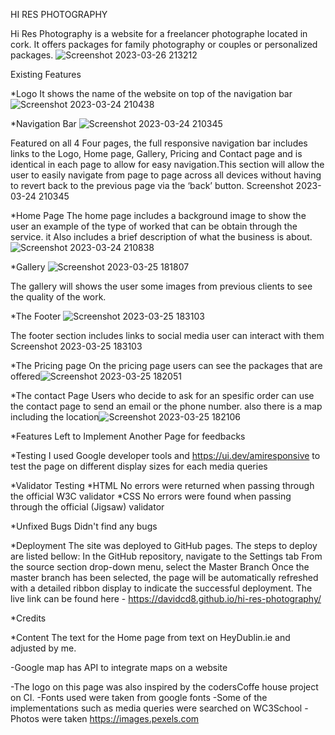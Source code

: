 HI RES PHOTOGRAPHY

Hi Res Photography is a website for a freelancer photographe located in cork. It offers packages for family photography or couples or personalized packages.
![Screenshot 2023-03-26 213212](https://user-images.githubusercontent.com/91196677/227803066-c5d79e4c-0b10-4426-a60a-d579215f7ddf.png)


Existing Features

*Logo It shows the name of the website on top of the navigation bar ![Screenshot 2023-03-24 210438](https://user-images.githubusercontent.com/91196677/227802875-bd380952-fbc9-480e-b162-89a77c2d01b3.png)


*Navigation Bar
![Screenshot 2023-03-24 210345](https://user-images.githubusercontent.com/91196677/227802880-62751d53-e9cf-46ea-b1c3-133021c0cbca.png)


Featured on all 4 Four pages, the full responsive navigation bar includes links to the Logo, Home page, Gallery, Pricing and Contact page and is identical in each page to allow for easy navigation.This section will allow the user to easily navigate from page to page across all devices without having to revert back to the previous page via the ‘back’ button. Screenshot 2023-03-24 210345


*Home Page The home page includes a background image to show the user an example of the type of worked that can be obtain through the service. it Also includes a brief description of what the business is about.![Screenshot 2023-03-24 210838](https://user-images.githubusercontent.com/91196677/227802891-a6e6d965-53b8-4195-8e3d-507fe164b1a1.png)


*Gallery ![Screenshot 2023-03-25 181807](https://user-images.githubusercontent.com/91196677/227802897-8faf9579-9fb6-4f0b-b5bd-df189706a78b.png)


The gallery will shows the user some images from previous clients to see the quality of the work.

*The Footer
![Screenshot 2023-03-25 183103](https://user-images.githubusercontent.com/91196677/227802953-6f2b8596-e466-4044-aa6d-da6dd4d1dad9.png)

The footer section includes links to social media user can interact with them Screenshot 2023-03-25 183103


*The Pricing page On the pricing page users can see the packages that are offered![Screenshot 2023-03-25 182051](https://user-images.githubusercontent.com/91196677/227802968-1bc031ef-6156-4ab9-84be-ebb43c2ec603.png)


*The contact Page Users who decide to ask for an spesific order can use the contact page to send an email or the phone number. also there is a map including the location![Screenshot 2023-03-25 182106](https://user-images.githubusercontent.com/91196677/227802973-a2ab29aa-84eb-4742-a1fc-e84b7d702525.png)


*Features Left to Implement 
Another Page for feedbacks

*Testing I used Google developer tools and https://ui.dev/amiresponsive to test the page on different display sizes for each media queries

*Validator Testing *HTML No errors were returned when passing through the official W3C validator *CSS No errors were found when passing through the official (Jigsaw) validator

*Unfixed Bugs Didn't find any bugs

*Deployment The site was deployed to GitHub pages. The steps to deploy are listed bellow: In the GitHub repository, navigate to the Settings tab From the source section drop-down menu, select the Master Branch Once the master branch has been selected, the page will be automatically refreshed with a detailed ribbon display to indicate the successful deployment. The live link can be found here - https://davidcd8.github.io/hi-res-photography/

*Credits

*Content The text for the Home page from text on HeyDublin.ie and adjusted by me.

-Google map has API to integrate maps on a website

-The logo on this page was also inspired by the codersCoffe house project on CI. -Fonts used were taken from google fonts -Some of the implementations such as media queries were searched on WC3School -Photos were taken https://images.pexels.com
